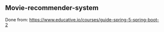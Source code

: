 ## Movie-recommender-system

Done from: https://www.educative.io/courses/guide-spring-5-spring-boot-2
